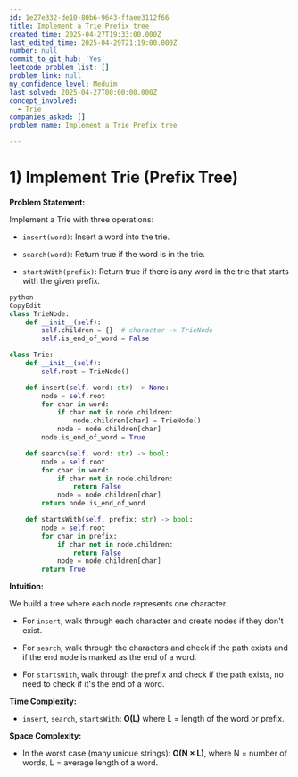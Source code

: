 ```yaml
---
id: 1e27e332-de10-80b6-9643-ffaee3112f66
title: Implement a Trie Prefix tree
created_time: 2025-04-27T19:33:00.000Z
last_edited_time: 2025-04-29T21:19:00.000Z
number: null
commit_to_git_hub: 'Yes'
leetcode_problem_list: []
problem_link: null
my_confidence_level: Meduim
last_solved: 2025-04-27T00:00:00.000Z
concept_involved:
  - Trie
companies_asked: []
problem_name: Implement a Trie Prefix tree

---
```


# 1) Implement Trie (Prefix Tree)

**Problem Statement:**

Implement a Trie with three operations:

*   `insert(word)`: Insert a word into the trie.

*   `search(word)`: Return true if the word is in the trie.

*   `startsWith(prefix)`: Return true if there is any word in the trie that starts with the given prefix.

```python
python
CopyEdit
class TrieNode:
    def __init__(self):
        self.children = {}  # character -> TrieNode
        self.is_end_of_word = False

class Trie:
    def __init__(self):
        self.root = TrieNode()

    def insert(self, word: str) -> None:
        node = self.root
        for char in word:
            if char not in node.children:
                node.children[char] = TrieNode()
            node = node.children[char]
        node.is_end_of_word = True

    def search(self, word: str) -> bool:
        node = self.root
        for char in word:
            if char not in node.children:
                return False
            node = node.children[char]
        return node.is_end_of_word

    def startsWith(self, prefix: str) -> bool:
        node = self.root
        for char in prefix:
            if char not in node.children:
                return False
            node = node.children[char]
        return True


```

**Intuition:**

We build a tree where each node represents one character.

*   For `insert`, walk through each character and create nodes if they don't exist.

*   For `search`, walk through the characters and check if the path exists and if the end node is marked as the end of a word.

*   For `startsWith`, walk through the prefix and check if the path exists, no need to check if it's the end of a word.

**Time Complexity:**

*   `insert`, `search`, `startsWith`: **O(L)** where L = length of the word or prefix.

**Space Complexity:**

*   In the worst case (many unique strings): **O(N × L)**, where N = number of words, L = average length of a word.

